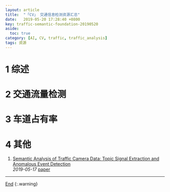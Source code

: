 ```yaml
---
layout: article
title:  "「CV」 交通信息检测资源汇总"
date:   2019-05-20 17:28:40 +0800
key: traffic-semantic-foundation-20190520
aside:
  toc: true
category: [AI, CV, traffic, traffic_analysis]
tags: 资源
---
```


<span id='head'></span>

<!--more-->

# 1 综述

# 2 交通流量检测

# 3 车道占有率

# 4 其他
1. [Semantic Analysis of Traffic Camera Data: Topic Signal Extraction and Anomalous Event Detection](http://cn.arxiv.org/abs/1905.07332)   
*2019-05-17* [paper](https://arxiv.org/abs/1905.07332)


-------------------  
[End](#head)
{:.warning}  

